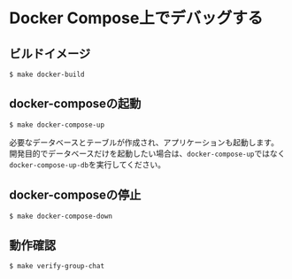 # Docker Compose上でデバッグする

## ビルドイメージ

```shell
$ make docker-build
```

## docker-composeの起動

```shell
$ make docker-compose-up
```

必要なデータベースとテーブルが作成され、アプリケーションも起動します。
開発目的でデータベースだけを起動したい場合は、`docker-compose-up`ではなく`docker-compose-up-db`を実行してください。

## docker-composeの停止

```shell
$ make docker-compose-down
```

## 動作確認

```shell
$ make verify-group-chat
```
